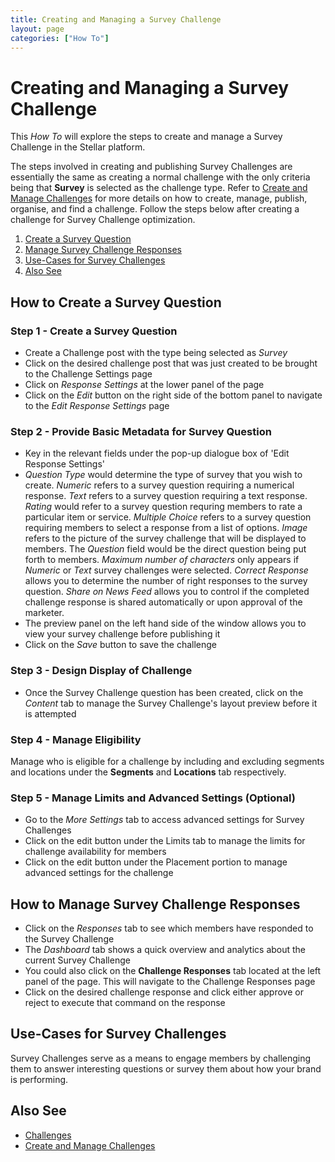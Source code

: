 ```yaml
---
title: Creating and Managing a Survey Challenge
layout: page
categories: ["How To"]
---
```

# Creating and Managing a Survey Challenge 

This *How To* will explore the steps to create and manage a Survey Challenge in the Stellar platform. 

The steps involved in creating and publishing Survey Challenges are essentially the same as creating a normal challenge with the only criteria being that **Survey** is selected as the challenge type. Refer to [Create and Manage Challenges](./../manage_challenges) for more details on how to create, manage, publish, organise, and find a challenge. Follow the steps below after creating a challenge for Survey Challenge optimization.  

1. [Create a Survey Question](#new)
2. [Manage Survey Challenge Responses](#response)
3. [Use-Cases for Survey Challenges](#use)
4. [Also See](#also)

## <a name="new"></a>How to Create a Survey Question
### Step 1 - Create a Survey Question
* Create a Challenge post with the type being selected as *Survey*
* Click on the desired challenge post that was just created to be brought to the Challenge Settings page
* Click on *Response Settings* at the lower panel of the page
* Click on the *Edit* button on the right side of the bottom panel to navigate to the *Edit Response Settings* page

### Step 2 - Provide Basic Metadata for Survey Question 
* Key in the relevant fields under the pop-up dialogue box of 'Edit Response Settings'
* *Question Type* would determine the type of survey that you wish to create. *Numeric* refers to a survey question requiring a numerical response. *Text* refers to a survey question requiring a text response. *Rating* would refer to a survey question requring members to rate a particular item or service. *Multiple Choice* refers to a survey question requiring members to select a response from a list of options. *Image* refers to the picture of the survey challenge that will be displayed to members. The *Question* field would be the direct question being put forth to members. *Maximum number of characters* only appears if *Numeric* or *Text* survey challenges were selected. *Correct Response* allows you to determine the number of right responses to the survey question. *Share on News Feed* allows you to control if the completed challenge response is shared automatically or upon approval of the marketer.
* The preview panel on the left hand side of the window allows you to view your survey challenge before publishing it
* Click on the *Save* button to save the challenge


### Step 3 - Design Display of Challenge
* Once the Survey Challenge question has been created, click on the *Content* tab to manage the Survey Challenge's layout preview before it is attempted

### Step 4 - Manage Eligibility
Manage who is eligible for a challenge by including and excluding segments and locations under the **Segments** and **Locations** tab respectively.

### Step 5 - Manage Limits and Advanced Settings (Optional)
* Go to the *More Settings* tab to access advanced settings for Survey Challenges 
* Click on the edit button under the Limits tab to manage the limits for challenge availability for members
* Click on the edit button under the Placement portion to manage advanced settings for the challenge


## <a name="response"></a>How to Manage Survey Challenge Responses 
* Click on the *Responses* tab to see which members have responded to the Survey Challenge
* The *Dashboard* tab shows a quick overview and analytics about the current Survey Challenge
* You could also click on the **Challenge Responses** tab located at the left panel of the page. This will navigate to the Challenge Responses page
* Click on the desired challenge response and click either approve or reject to execute that command on the response


## <a name="use"></a>Use-Cases for Survey Challenges
Survey Challenges serve as a means to engage members by challenging them to answer interesting questions or survey them about how your brand is performing. 

## <a name="also"></a>Also See
* [Challenges](./../../concepts/challenges)
* [Create and Manage Challenges](./../manage_challenges)
